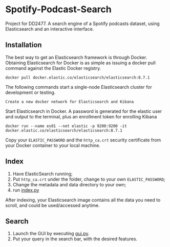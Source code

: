 # Spotify-Podcast-Search
Project for DD2477. A search engine of a Spotify podcasts dataset, using Elasticsearch and an interactive interface.


## Installation
The best way to get an Elasticsearch framework is through Docker.
Obtaining Elasticsearch for Docker is as simple as issuing a docker pull command against the Elastic Docker registry.
```commandline
docker pull docker.elastic.co/elasticsearch/elasticsearch:8.7.1
```

The following commands start a single-node Elasticsearch cluster for development or testing.
```commandline
Create a new docker network for Elasticsearch and Kibana
```

Start Elasticsearch in Docker. A password is generated for the elastic user and output to the terminal, plus an enrollment token for enrolling Kibana
```commandline
docker run --name es01 --net elastic -p 9200:9200 -it docker.elastic.co/elasticsearch/elasticsearch:8.7.1
```

Copy your `ELASTIC_PASSWORD` and the `http_ca.crt` security certificate from your Docker container to your local machine.


## Index
1. Have ElasticSearch running;
2. Put `http_ca.crt` under the folder, change to your own `ELASTIC_PASSWORD`;
3. Change the metadata and data directory to your own;
4. run [index.py](./index.py)

After indexing, your Elasticsearch image contains all the data you need to scroll, and could be used/accessed anytime.

## Search

1. Launch the GUI by executing [gui.py](./gui.py).
2. Put your query in the search bar, with the desired features.
